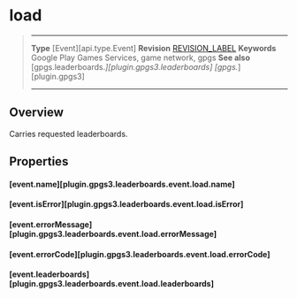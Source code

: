 # load

> --------------------- ------------------------------------------------------------------------------------------
> __Type__              [Event][api.type.Event]
> __Revision__          [REVISION_LABEL](REVISION_URL)
> __Keywords__          Google Play Games Services, game network, gpgs
> __See also__          [gpgs.leaderboards.*][plugin.gpgs3.leaderboards]
>                       [gpgs.*][plugin.gpgs3]
> --------------------- ------------------------------------------------------------------------------------------

## Overview

Carries requested leaderboards.

## Properties

#### [event.name][plugin.gpgs3.leaderboards.event.load.name]

#### [event.isError][plugin.gpgs3.leaderboards.event.load.isError]

#### [event.errorMessage][plugin.gpgs3.leaderboards.event.load.errorMessage]

#### [event.errorCode][plugin.gpgs3.leaderboards.event.load.errorCode]

#### [event.leaderboards][plugin.gpgs3.leaderboards.event.load.leaderboards]